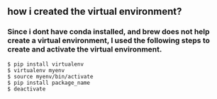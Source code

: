 

## how i created the virtual environment?
### Since i dont have conda installed, and brew does not help create a virtual environment, I used the following steps to create and activate the virtual environment.
    $ pip install virtualenv
    $ virtualenv myenv
    $ source myenv/bin/activate
    $ pip install package_name
    $ deactivate
